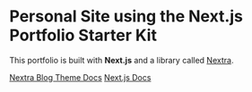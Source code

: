# Personal Site using the Next.js Portfolio Starter Kit

This portfolio is built with **Next.js** and a library called [Nextra](https://nextra.vercel.app/).

[Nextra Blog Theme Docs](https://nextra.site/docs/blog-theme)
[Next.js Docs](https://nextjs.org/docs)
